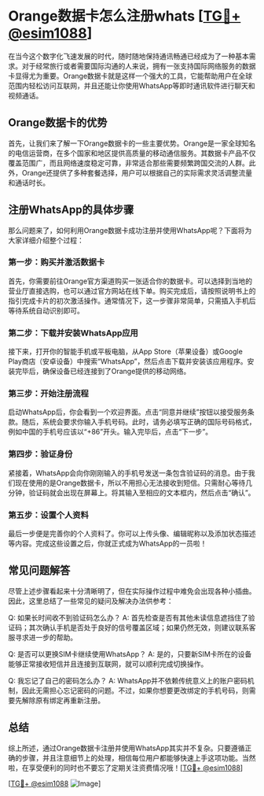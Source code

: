 # Orange数据卡怎么注册whats [[TG💪+ @esim1088](https://t.me/s/esim1088)]

在当今这个数字化飞速发展的时代，随时随地保持通讯畅通已经成为了一种基本需求。对于经常旅行或者需要国际沟通的人来说，拥有一张支持国际网络服务的数据卡显得尤为重要。Orange数据卡就是这样一个强大的工具，它能帮助用户在全球范围内轻松访问互联网，并且还能让你使用WhatsApp等即时通讯软件进行聊天和视频通话。

## Orange数据卡的优势

首先，让我们来了解一下Orange数据卡的一些主要优势。Orange是一家全球知名的电信运营商，在多个国家和地区提供高质量的移动通信服务。其数据卡产品不仅覆盖范围广，而且网络速度稳定可靠，非常适合那些需要频繁跨国交流的人群。此外，Orange还提供了多种套餐选择，用户可以根据自己的实际需求灵活调整流量和通话时长。

## 注册WhatsApp的具体步骤

那么问题来了，如何利用Orange数据卡成功注册并使用WhatsApp呢？下面将为大家详细介绍整个过程：

### 第一步：购买并激活数据卡
首先，你需要前往Orange官方渠道购买一张适合你的数据卡。可以选择到当地的营业厅直接选购，也可以通过官方网站在线下单。购买完成后，请按照说明书上的指引完成卡片的初次激活操作。通常情况下，这一步骤非常简单，只需插入手机后等待系统自动识别即可。

### 第二步：下载并安装WhatsApp应用
接下来，打开你的智能手机或平板电脑，从App Store（苹果设备）或Google Play商店（安卓设备）中搜索“WhatsApp”，然后点击下载并安装该应用程序。安装完毕后，确保设备已经连接到了Orange提供的移动网络。

### 第三步：开始注册流程
启动WhatsApp后，你会看到一个欢迎界面。点击“同意并继续”按钮以接受服务条款。随后，系统会要求你输入手机号码。此时，请务必填写正确的国际号码格式，例如中国的手机号应该以“+86”开头。输入完毕后，点击“下一步”。

### 第四步：验证身份
紧接着，WhatsApp会向你刚刚输入的手机号发送一条包含验证码的消息。由于我们现在使用的是Orange数据卡，所以不用担心无法接收到短信。只需耐心等待几分钟，验证码就会出现在屏幕上。将其输入至相应的文本框内，然后点击“确认”。

### 第五步：设置个人资料
最后一步便是完善你的个人资料了。你可以上传头像、编辑昵称以及添加状态描述等内容。完成这些设置之后，你就正式成为WhatsApp的一员啦！

## 常见问题解答

尽管上述步骤看起来十分清晰明了，但在实际操作过程中难免会出现各种小插曲。因此，这里总结了一些常见的疑问及解决办法供参考：

Q: 如果长时间收不到验证码怎么办？
A: 首先检查是否有其他未读信息遮挡住了验证码；其次确认手机是否处于良好的信号覆盖区域；如果仍然无效，则建议联系客服寻求进一步的帮助。

Q: 是否可以更换SIM卡继续使用WhatsApp？
A: 是的，只要新SIM卡所在的设备能够正常接收短信并且连接到互联网，就可以顺利完成切换操作。

Q: 我忘记了自己的密码怎么办？
A: WhatsApp并不依赖传统意义上的账户密码机制，因此无需担心忘记密码的问题。不过，如果你想要更改绑定的手机号码，则需要先解除原有绑定再重新注册。

## 总结

综上所述，通过Orange数据卡注册并使用WhatsApp其实并不复杂。只要遵循正确的步骤，并且注意细节上的处理，相信每位用户都能够快速上手这项功能。当然啦，在享受便利的同时也不要忘了定期关注资费情况哦！[[TG💪+ @esim1088](https://t.me/s/esim1088)]

[[TG💪+ @esim1088](https://t.me/s/esim1088) ![Image](https://i.postimg.cc/4NQfJmqS/Snipaste-2025-05-13-00-14-12.png)]